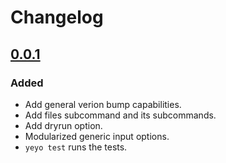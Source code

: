 # Changelog

## [0.0.1]

### Added

- Add general verion bump capabilities.
- Add files subcommand and its subcommands.
- Add dryrun option.
- Modularized generic input options.
- `yeyo test` runs the tests.

[0.0.1]: https://github.com/tshauck/yeyo/compare/v0.0.0...0.0.1
